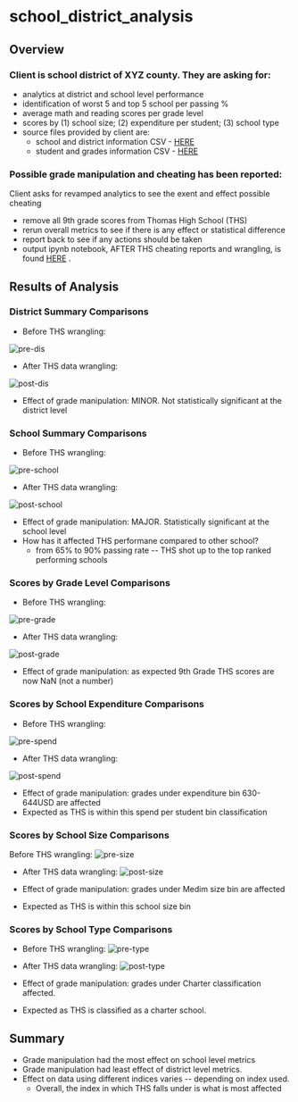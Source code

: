 # school_district_analysis

## Overview
### Client is school district of XYZ county. They are asking for:
* analytics at district and school level performance
* identification of worst 5 and top 5 school per passing %
* average math and reading scores per grade level
* scores by (1) school size; (2) expenditure per student; (3) school type
* source files provided by client are:
    * school and district information CSV - [HERE](https://github.com/nabilram/school_district_pandas_analytics/blob/main/resources/schools_complete.csv)
    * student and grades information CSV - [HERE](https://github.com/nabilram/school_district_pandas_analytics/blob/main/resources/students_complete.csv)

### Possible grade manipulation and cheating has been reported:
Client asks for revamped analytics to see the exent and effect possible cheating
* remove all 9th grade scores from Thomas High School (THS)
* rerun overall metrics to see if there is any effect or statistical difference
* report back to see if any actions should be taken
* output ipynb notebook, AFTER THS cheating reports and wrangling, is found [HERE](https://github.com/nabilram/school_district_pandas_analytics/blob/main/PyCitySchools_Challenge.ipynb) .

## Results of Analysis
### District Summary Comparisons
* Before THS wrangling: 

![pre-dis](https://github.com/nabilram/school_district_pandas_analytics/blob/main/resources/pre_district_summary.PNG)

* After THS data wrangling:

![post-dis](https://github.com/nabilram/school_district_pandas_analytics/blob/main/resources/post_district_summary.PNG)

* Effect of grade manipulation: MINOR. Not statistically significant at the district level

### School Summary Comparisons
* Before THS wrangling:

![pre-school](https://github.com/nabilram/school_district_pandas_analytics/blob/main/resources/pre_school_summary.PNG)

* After THS data wrangling:

![post-school](https://github.com/nabilram/school_district_pandas_analytics/blob/main/resources/post_school_summary.PNG)

* Effect of grade manipulation: MAJOR. Statistically significant at the school level
* How has it affected THS performane compared to other school?
    * from 65% to 90% passing rate -- THS shot up to the top ranked performing schools
    
### Scores by Grade Level Comparisons
* Before THS wrangling:

![pre-grade](https://github.com/nabilram/school_district_pandas_analytics/blob/main/resources/pre_per_grade.PNG)

* After THS data wrangling:

![post-grade](https://github.com/nabilram/school_district_pandas_analytics/blob/main/resources/post_per_grade.PNG)

* Effect of grade manipulation: as expected 9th Grade THS scores are now NaN (not a number)

### Scores by School Expenditure Comparisons
* Before THS wrangling:

![pre-spend](https://github.com/nabilram/school_district_pandas_analytics/blob/main/resources/pre_spend.PNG)

* After THS data wrangling:

![post-spend](https://github.com/nabilram/school_district_pandas_analytics/blob/main/resources/post_spend.PNG)

* Effect of grade manipulation: grades under expenditure bin 630-644USD are affected
* Expected as THS is within this spend per student bin classification

### Scores by School Size Comparisons
Before THS wrangling:
![pre-size](https://github.com/nabilram/school_district_pandas_analytics/blob/main/resources/pre_size.PNG)

* After THS data wrangling:
![post-size](https://github.com/nabilram/school_district_pandas_analytics/blob/main/resources/post_size.PNG)

* Effect of grade manipulation: grades under Medim size bin are affected
* Expected as THS is within this school size bin

### Scores by School Type Comparisons
* Before THS wrangling:
![pre-type](https://github.com/nabilram/school_district_pandas_analytics/blob/main/resources/pre_type.PNG)

* After THS data wrangling:
![post-type](https://github.com/nabilram/school_district_pandas_analytics/blob/main/resources/post_type.PNG)

* Effect of grade manipulation: grades under Charter classification affected.
* Expected as THS is classified as a charter school. 

## Summary
* Grade manipulation had the most effect on school level metrics
* Grade manipulation had least effect of district level metrics. 
* Effect on data using different indices varies -- depending on index used. 
    * Overall, the index in which THS falls under is what is most affected








